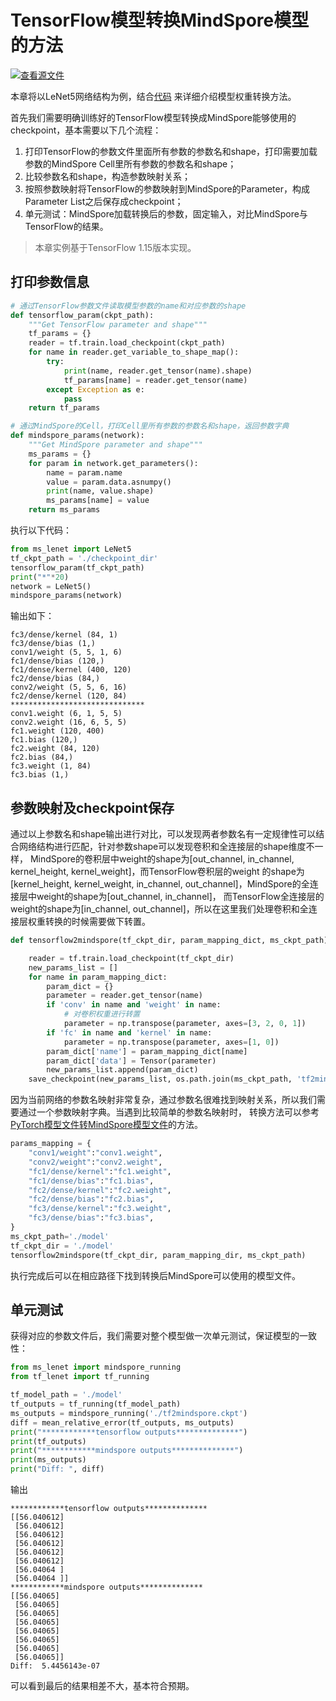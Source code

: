 # TensorFlow模型转换MindSpore模型的方法

[![查看源文件](https://mindspore-website.obs.cn-north-4.myhuaweicloud.com/website-images/r2.0/resource/_static/logo_source.png)](https://gitee.com/mindspore/docs/blob/r2.0/docs/mindspore/source_zh_cn/migration_guide/tensorflow2mindspore.md)

本章将以LeNet5网络结构为例，结合[代码](https://gitee.com/mindspore/docs/tree/r2.0/docs/sample_code/convert_tf2ms_code) 来详细介绍模型权重转换方法。

首先我们需要明确训练好的TensorFlow模型转换成MindSpore能够使用的checkpoint，基本需要以下几个流程：

1. 打印TensorFlow的参数文件里面所有参数的参数名和shape，打印需要加载参数的MindSpore Cell里所有参数的参数名和shape；
2. 比较参数名和shape，构造参数映射关系；
3. 按照参数映射将TensorFlow的参数映射到MindSpore的Parameter，构成Parameter List之后保存成checkpoint；
4. 单元测试：MindSpore加载转换后的参数，固定输入，对比MindSpore与TensorFlow的结果。

> 本章实例基于TensorFlow 1.15版本实现。

## 打印参数信息

```python
# 通过TensorFlow参数文件读取模型参数的name和对应参数的shape
def tensorflow_param(ckpt_path):
    """Get TensorFlow parameter and shape"""
    tf_params = {}
    reader = tf.train.load_checkpoint(ckpt_path)
    for name in reader.get_variable_to_shape_map():
        try:
            print(name, reader.get_tensor(name).shape)
            tf_params[name] = reader.get_tensor(name)
        except Exception as e:
            pass
    return tf_params

# 通过MindSpore的Cell，打印Cell里所有参数的参数名和shape，返回参数字典
def mindspore_params(network):
    """Get MindSpore parameter and shape"""
    ms_params = {}
    for param in network.get_parameters():
        name = param.name
        value = param.data.asnumpy()
        print(name, value.shape)
        ms_params[name] = value
    return ms_params
```

执行以下代码：

```python
from ms_lenet import LeNet5
tf_ckpt_path = './checkpoint_dir'
tensorflow_param(tf_ckpt_path)
print("*"*20)
network = LeNet5()
mindspore_params(network)
```

输出如下：

```text
fc3/dense/kernel (84, 1)
fc3/dense/bias (1,)
conv1/weight (5, 5, 1, 6)
fc1/dense/bias (120,)
fc1/dense/kernel (400, 120)
fc2/dense/bias (84,)
conv2/weight (5, 5, 6, 16)
fc2/dense/kernel (120, 84)
******************************
conv1.weight (6, 1, 5, 5)
conv2.weight (16, 6, 5, 5)
fc1.weight (120, 400)
fc1.bias (120,)
fc2.weight (84, 120)
fc2.bias (84,)
fc3.weight (1, 84)
fc3.bias (1,)

```

## 参数映射及checkpoint保存

通过以上参数名和shape输出进行对比，可以发现两者参数名有一定规律性可以结合网络结构进行匹配，针对参数shape可以发现卷积和全连接层的shape维度不一样，
MindSpore的卷积层中weight的shape为[out_channel, in_channel, kernel_height, kernel_weight]，而TensorFlow卷积层的weight
的shape为[kernel_height, kernel_weight, in_channel, out_channel]，MindSpore的全连接层中weight的shape为[out_channel, in_channel]，
而TensorFlow全连接层的weight的shape为[in_channel, out_channel]，所以在这里我们处理卷积和全连接层权重转换的时候需要做下转置。

```python
def tensorflow2mindspore(tf_ckpt_dir, param_mapping_dict, ms_ckpt_path):

    reader = tf.train.load_checkpoint(tf_ckpt_dir)
    new_params_list = []
    for name in param_mapping_dict:
        param_dict = {}
        parameter = reader.get_tensor(name)
        if 'conv' in name and 'weight' in name:
            # 对卷积权重进行转置
            parameter = np.transpose(parameter, axes=[3, 2, 0, 1])
        if 'fc' in name and 'kernel' in name:
            parameter = np.transpose(parameter, axes=[1, 0])
        param_dict['name'] = param_mapping_dict[name]
        param_dict['data'] = Tensor(parameter)
        new_params_list.append(param_dict)
    save_checkpoint(new_params_list, os.path.join(ms_ckpt_path, 'tf2mindspore.ckpt'))
```

因为当前网络的参数名映射非常复杂，通过参数名很难找到映射关系，所以我们需要通过一个参数映射字典。当遇到比较简单的参数名映射时，
转换方法可以参考[PyTorch模型文件转MindSpore模型文件](https://www.mindspore.cn/docs/zh-CN/r2.0/migration_guide/sample_code.html#%E6%A8%A1%E5%9E%8B%E9%AA%8C%E8%AF%81)的方法。

```python
params_mapping = {
    "conv1/weight":"conv1.weight",
    "conv2/weight":"conv2.weight",
    "fc1/dense/kernel":"fc1.weight",
    "fc1/dense/bias":"fc1.bias",
    "fc2/dense/kernel":"fc2.weight",
    "fc2/dense/bias":"fc2.bias",
    "fc3/dense/kernel":"fc3.weight",
    "fc3/dense/bias":"fc3.bias",
}
ms_ckpt_path='./model'
tf_ckpt_dir = './model'
tensorflow2mindspore(tf_ckpt_dir, param_mapping_dir, ms_ckpt_path)
```

执行完成后可以在相应路径下找到转换后MindSpore可以使用的模型文件。

## 单元测试

获得对应的参数文件后，我们需要对整个模型做一次单元测试，保证模型的一致性：

```python
from ms_lenet import mindspore_running
from tf_lenet import tf_running

tf_model_path = './model'
tf_outputs = tf_running(tf_model_path)
ms_outputs = mindspore_running('./tf2mindspore.ckpt')
diff = mean_relative_error(tf_outputs, ms_outputs)
print("************tensorflow outputs**************")
print(tf_outputs)
print("************mindspore outputs**************")
print(ms_outputs)
print("Diff: ", diff)
```

输出

```text
************tensorflow outputs**************
[[56.040612]
 [56.040612]
 [56.040612]
 [56.040612]
 [56.040612]
 [56.040612]
 [56.04064 ]
 [56.04064 ]]
************mindspore outputs**************
[[56.04065]
 [56.04065]
 [56.04065]
 [56.04065]
 [56.04065]
 [56.04065]
 [56.04065]
 [56.04065]]
Diff:  5.4456143e-07

```

可以看到最后的结果相差不大，基本符合预期。